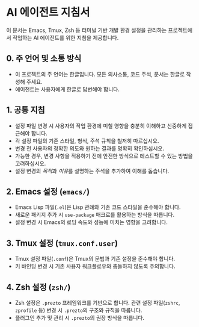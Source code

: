# AI 에이전트 지침서

이 문서는 Emacs, Tmux, Zsh 등 터미널 기반 개발 환경 설정을 관리하는 프로젝트에서 작업하는 AI 에이전트를 위한 지침을 제공합니다.

## 0. 주 언어 및 소통 방식
- 이 프로젝트의 주 언어는 한글입니다. 모든 의사소통, 코드 주석, 문서는 한글로 작성해 주세요.
- 에이전트는 사용자에게 한글로 답변해야 합니다.

## 1. 공통 지침
- 설정 파일 변경 시 사용자의 작업 환경에 미칠 영향을 충분히 이해하고 신중하게 접근해야 합니다.
- 각 설정 파일의 기존 스타일, 형식, 주석 규칙을 철저히 따르십시오.
- 변경 전 사용자의 정확한 의도와 원하는 결과를 명확히 확인하십시오.
- 가능한 경우, 변경 사항을 적용하기 전에 안전한 방식으로 테스트할 수 있는 방법을 고려하십시오.
- 설정 변경의 *목적*과 *이유*를 설명하는 주석을 추가하여 이해를 돕습니다.

## 2. Emacs 설정 (`emacs/`)
- Emacs Lisp 파일(`.el`)은 Lisp 관례와 기존 코드 스타일을 준수해야 합니다.
- 새로운 패키지 추가 시 `use-package` 매크로를 활용하는 방식을 따릅니다.
- 설정 변경 시 Emacs의 로딩 속도와 성능에 미치는 영향을 고려합니다.

## 3. Tmux 설정 (`tmux.conf.user`)
- Tmux 설정 파일(`.conf`)은 Tmux의 문법과 기존 설정을 준수해야 합니다.
- 키 바인딩 변경 시 기존 사용자 워크플로우와 충돌하지 않도록 주의합니다.

## 4. Zsh 설정 (`zsh/`)
- Zsh 설정은 `.prezto` 프레임워크를 기반으로 합니다. 관련 설정 파일(`zshrc`, `zprofile` 등) 변경 시 `.prezto`의 구조와 규칙을 따릅니다.
- 플러그인 추가 및 관리 시 `.prezto`의 권장 방식을 따릅니다.

